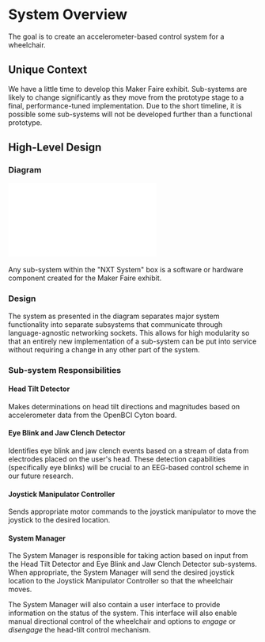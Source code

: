 # System Overview

The goal is to create an accelerometer-based control system for a wheelchair.

## Unique Context

We have a little time to develop this Maker Faire exhibit. Sub-systems are likely to change significantly as they move from the prototype stage to a final, performance-tuned implementation. Due to the short timeline, it is possible some sub-systems will not be developed further than a functional prototype.

## High-Level Design

### Diagram

![system-diagram](.\diagrams\system_overview.pdf)

Any sub-system within the "NXT System" box is a software or hardware component created for the Maker Faire exhibit.

### Design

The system as presented in the diagram separates major system functionality into separate subsystems that communicate through language-agnostic networking sockets. This allows for high modularity so that an entirely new implementation of a sub-system can be put into service without requiring a change in any other part of the system.

### Sub-system Responsibilities

#### Head Tilt Detector

Makes determinations on head tilt directions and magnitudes based on accelerometer data from the OpenBCI Cyton board.

#### Eye Blink and Jaw Clench Detector

Identifies eye blink and jaw clench events based on a stream of data from electrodes placed on the user's head. These detection capabilities (specifically eye blinks) will be crucial to an EEG-based control scheme in our future research.

#### Joystick Manipulator Controller

Sends appropriate motor commands to the joystick manipulator to move the joystick to the desired location.

#### System Manager

The System Manager is responsible for taking action based on input from the Head Tilt Detector and Eye Blink and Jaw Clench Detector sub-systems. When appropriate, the System Manager will send the desired joystick location to the Joystick Manipulator Controller so that the wheelchair moves.

The System Manager will also contain a user interface to provide information on the status of the system. This interface will also enable manual directional control of the wheelchair and options to *engage* or *disengage* the head-tilt control mechanism.